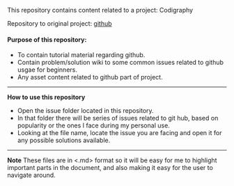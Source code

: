 <!--
==============================================================================
 @Author             : Asheem Chhetri <asheem>
 @Date               : Sunday, July 3rd 2016, 12:40:42 am
 @Email              : achhetri@purdue.edu
 @Project Name       :  
 @Last modified by   : asheem
 @Last modified time : Sunday, July 3rd 2016, 12:44:40 am
==============================================================================
-->

This repository contains content related to a project: Codigraphy

Repository to original project: [github](https://github.com/asheemchhetri/codigraphy)

#### Purpose of this repository:
  * To contain tutorial material regarding github.
  * Contain problem/solution wiki to some common issues related to github usgae for beginners.
  * Any asset content related to github part of project.

---

**How to use this repository**
  * Open the issue folder located in this repository.
  * In that folder there will be series of issues related to git hub, based
    on popularity or the ones I face during my personal use.
  * Looking at the file name, locate the issue you are facing and open it for any possible solutions available.

---

**Note**
  These files are in <.md> format so it will be easy for me to highlight important parts in the document, and also making it easy for the user to navigate around.
